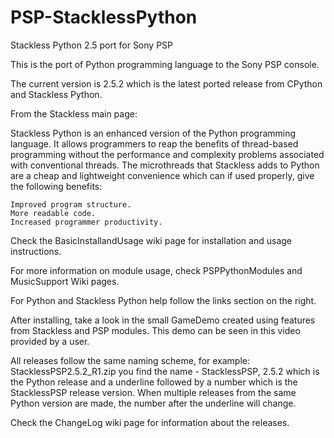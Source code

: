 # PSP-StacklessPython
Stackless Python 2.5 port for Sony PSP

This is the port of Python programming language to the Sony PSP console.

The current version is 2.5.2 which is the latest ported release from CPython and Stackless Python.

From the Stackless main page:

Stackless Python is an enhanced version of the Python programming language. It allows programmers to reap the benefits of thread-based programming without the performance and complexity problems associated with conventional threads. The microthreads that Stackless adds to Python are a cheap and lightweight convenience which can if used properly, give the following benefits:

    Improved program structure.
    More readable code.
    Increased programmer productivity. 

Check the BasicInstallandUsage wiki page for installation and usage instructions.

For more information on module usage, check PSPPythonModules and MusicSupport Wiki pages.

For Python and Stackless Python help follow the links section on the right.

After installing, take a look in the small GameDemo created using features from Stackless and PSP modules. This demo can be seen in this video provided by a user.

All releases follow the same naming scheme, for example: StacklessPSP2.5.2_R1.zip you find the name - StacklessPSP, 2.5.2 which is the Python release and a underline followed by a number which is the StacklessPSP release version. When multiple releases from the same Python version are made, the number after the underline will change.

Check the ChangeLog wiki page for information about the releases.
